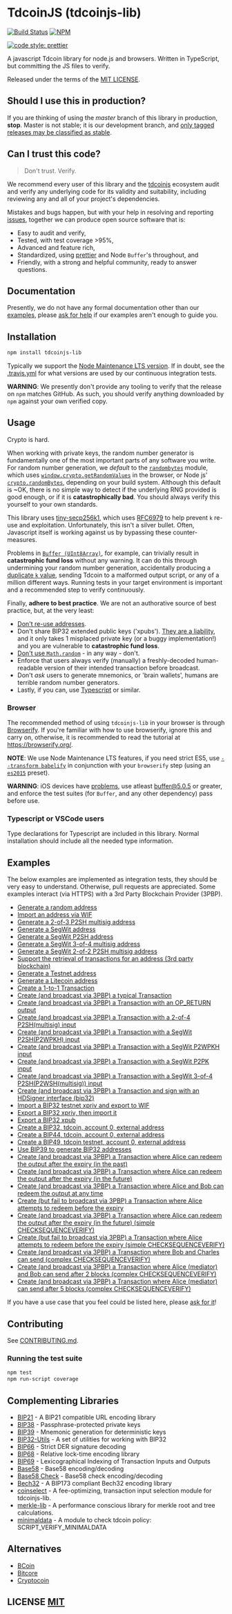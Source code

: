 # TdcoinJS (tdcoinjs-lib)
[![Build Status](https://travis-ci.org/tdcoinjs/tdcoinjs-lib.png?branch=master)](https://travis-ci.org/tdcoinjs/tdcoinjs-lib)
[![NPM](https://img.shields.io/npm/v/tdcoinjs-lib.svg)](https://www.npmjs.org/package/tdcoinjs-lib)

[![code style: prettier](https://img.shields.io/badge/code_style-prettier-ff69b4.svg?style=flat-square)](https://github.com/prettier/prettier)

A javascript Tdcoin library for node.js and browsers. Written in TypeScript, but committing the JS files to verify.

Released under the terms of the [MIT LICENSE](LICENSE).

## Should I use this in production?
If you are thinking of using the *master* branch of this library in production, **stop**.
Master is not stable; it is our development branch, and [only tagged releases may be classified as stable](https://github.com/tdcoinjs/tdcoinjs-lib/tags).


## Can I trust this code?
> Don't trust. Verify.

We recommend every user of this library and the [tdcoinjs](https://github.com/tdcoinjs) ecosystem audit and verify any underlying code for its validity and suitability,  including reviewing any and all of your project's dependencies.

Mistakes and bugs happen, but with your help in resolving and reporting [issues](https://github.com/tdcoinjs/tdcoinjs-lib/issues), together we can produce open source software that is:

- Easy to audit and verify,
- Tested, with test coverage >95%,
- Advanced and feature rich,
- Standardized, using [prettier](https://github.com/prettier/prettier) and Node `Buffer`'s throughout, and
- Friendly, with a strong and helpful community, ready to answer questions.


## Documentation
Presently,  we do not have any formal documentation other than our [examples](#examples), please [ask for help](https://github.com/tdcoinjs/tdcoinjs-lib/issues/new) if our examples aren't enough to guide you.


## Installation
``` bash
npm install tdcoinjs-lib
```

Typically we support the [Node Maintenance LTS version](https://github.com/nodejs/Release).
If in doubt, see the [.travis.yml](.travis.yml) for what versions are used by our continuous integration tests.

**WARNING**: We presently don't provide any tooling to verify that the release on `npm` matches GitHub.  As such, you should verify anything downloaded by `npm` against your own verified copy.


## Usage
Crypto is hard.

When working with private keys, the random number generator is fundamentally one of the most important parts of any software you write.
For random number generation, we *default* to the [`randombytes`](https://github.com/crypto-browserify/randombytes) module, which uses [`window.crypto.getRandomValues`](https://developer.mozilla.org/en-US/docs/Web/API/window.crypto.getRandomValues) in the browser, or Node js' [`crypto.randomBytes`](https://nodejs.org/api/crypto.html#crypto_crypto_randombytes_size_callback), depending on your build system.
Although this default is ~OK, there is no simple way to detect if the underlying RNG provided is good enough, or if it is **catastrophically bad**.
You should always verify this yourself to your own standards.

This library uses [tiny-secp256k1](https://github.com/tdcoinjs/tiny-secp256k1), which uses [RFC6979](https://tools.ietf.org/html/rfc6979) to help prevent `k` re-use and exploitation.
Unfortunately, this isn't a silver bullet.
Often, Javascript itself is working against us by bypassing these counter-measures.

Problems in [`Buffer (UInt8Array)`](https://github.com/feross/buffer), for example, can trivially result in **catastrophic fund loss** without any warning.
It can do this through undermining your random number generation, accidentally producing a [duplicate `k` value](https://www.nilsschneider.net/2013/01/28/recovering-tdcoin-private-keys.html), sending Tdcoin to a malformed output script, or any of a million different ways.
Running tests in your target environment is important and a recommended step to verify continuously.

Finally, **adhere to best practice**.
We are not an authorative source of best practice, but, at the very least:

* [Don't re-use addresses](https://en.tdcoin.it/wiki/Address_reuse).
* Don't share BIP32 extended public keys ('xpubs'). [They are a liability](https://tdcoin.stackexchange.com/questions/56916/derivation-of-parent-private-key-from-non-hardened-child), and it only takes 1 misplaced private key (or a buggy implementation!) and you are vulnerable to **catastrophic fund loss**.
* [Don't use `Math.random`](https://security.stackexchange.com/questions/181580/why-is-math-random-not-designed-to-be-cryptographically-secure) - in any way - don't.
* Enforce that users always verify (manually) a freshly-decoded human-readable version of their intended transaction before broadcast.
* Don't *ask* users to generate mnemonics, or 'brain wallets',  humans are terrible random number generators.
* Lastly, if you can, use [Typescript](https://www.typescriptlang.org/) or similar.


### Browser
The recommended method of using `tdcoinjs-lib` in your browser is through [Browserify](https://github.com/substack/node-browserify).
If you're familiar with how to use browserify, ignore this and carry on, otherwise, it is recommended to read the tutorial at https://browserify.org/.

**NOTE**: We use Node Maintenance LTS features, if you need strict ES5, use [`--transform babelify`](https://github.com/babel/babelify) in conjunction with your `browserify` step (using an [`es2015`](https://babeljs.io/docs/plugins/preset-es2015/) preset).

**WARNING**: iOS devices have [problems](https://github.com/feross/buffer/issues/136), use atleast [buffer@5.0.5](https://github.com/feross/buffer/pull/155) or greater,  and enforce the test suites (for `Buffer`, and any other dependency) pass before use.

### Typescript or VSCode users
Type declarations for Typescript are included in this library. Normal installation should include all the needed type information.

## Examples
The below examples are implemented as integration tests, they should be very easy to understand.
Otherwise, pull requests are appreciated.
Some examples interact (via HTTPS) with a 3rd Party Blockchain Provider (3PBP).

- [Generate a random address](https://github.com/tdcoinjs/tdcoinjs-lib/blob/master/test/integration/addresses.spec.ts)
- [Import an address via WIF](https://github.com/tdcoinjs/tdcoinjs-lib/blob/master/test/integration/addresses.spec.ts)
- [Generate a 2-of-3 P2SH multisig address](https://github.com/tdcoinjs/tdcoinjs-lib/blob/master/test/integration/addresses.spec.ts)
- [Generate a SegWit address](https://github.com/tdcoinjs/tdcoinjs-lib/blob/master/test/integration/addresses.spec.ts)
- [Generate a SegWit P2SH address](https://github.com/tdcoinjs/tdcoinjs-lib/blob/master/test/integration/addresses.spec.ts)
- [Generate a SegWit 3-of-4 multisig address](https://github.com/tdcoinjs/tdcoinjs-lib/blob/master/test/integration/addresses.spec.ts)
- [Generate a SegWit 2-of-2 P2SH multisig address](https://github.com/tdcoinjs/tdcoinjs-lib/blob/master/test/integration/addresses.spec.ts)
- [Support the retrieval of transactions for an address (3rd party blockchain)](https://github.com/tdcoinjs/tdcoinjs-lib/blob/master/test/integration/addresses.spec.ts)
- [Generate a Testnet address](https://github.com/tdcoinjs/tdcoinjs-lib/blob/master/test/integration/addresses.spec.ts)
- [Generate a Litecoin address](https://github.com/tdcoinjs/tdcoinjs-lib/blob/master/test/integration/addresses.spec.ts)
- [Create a 1-to-1 Transaction](https://github.com/tdcoinjs/tdcoinjs-lib/blob/master/test/integration/transactions.spec.ts)
- [Create (and broadcast via 3PBP) a typical Transaction](https://github.com/tdcoinjs/tdcoinjs-lib/blob/master/test/integration/transactions.spec.ts)
- [Create (and broadcast via 3PBP) a Transaction with an OP\_RETURN output](https://github.com/tdcoinjs/tdcoinjs-lib/blob/master/test/integration/transactions.spec.ts)
- [Create (and broadcast via 3PBP) a Transaction with a 2-of-4 P2SH(multisig) input](https://github.com/tdcoinjs/tdcoinjs-lib/blob/master/test/integration/transactions.spec.ts)
- [Create (and broadcast via 3PBP) a Transaction with a SegWit P2SH(P2WPKH) input](https://github.com/tdcoinjs/tdcoinjs-lib/blob/master/test/integration/transactions.spec.ts)
- [Create (and broadcast via 3PBP) a Transaction with a SegWit P2WPKH input](https://github.com/tdcoinjs/tdcoinjs-lib/blob/master/test/integration/transactions.spec.ts)
- [Create (and broadcast via 3PBP) a Transaction with a SegWit P2PK input](https://github.com/tdcoinjs/tdcoinjs-lib/blob/master/test/integration/transactions.spec.ts)
- [Create (and broadcast via 3PBP) a Transaction with a SegWit 3-of-4 P2SH(P2WSH(multisig)) input](https://github.com/tdcoinjs/tdcoinjs-lib/blob/master/test/integration/transactions.spec.ts)
- [Create (and broadcast via 3PBP) a Transaction and sign with an HDSigner interface (bip32)](https://github.com/tdcoinjs/tdcoinjs-lib/blob/master/test/integration/transactions.spec.ts)
- [Import a BIP32 testnet xpriv and export to WIF](https://github.com/tdcoinjs/tdcoinjs-lib/blob/master/test/integration/bip32.spec.ts)
- [Export a BIP32 xpriv, then import it](https://github.com/tdcoinjs/tdcoinjs-lib/blob/master/test/integration/bip32.spec.ts)
- [Export a BIP32 xpub](https://github.com/tdcoinjs/tdcoinjs-lib/blob/master/test/integration/bip32.spec.ts)
- [Create a BIP32, tdcoin, account 0, external address](https://github.com/tdcoinjs/tdcoinjs-lib/blob/master/test/integration/bip32.spec.ts)
- [Create a BIP44, tdcoin, account 0, external address](https://github.com/tdcoinjs/tdcoinjs-lib/blob/master/test/integration/bip32.spec.ts)
- [Create a BIP49, tdcoin testnet, account 0, external address](https://github.com/tdcoinjs/tdcoinjs-lib/blob/master/test/integration/bip32.spec.ts)
- [Use BIP39 to generate BIP32 addresses](https://github.com/tdcoinjs/tdcoinjs-lib/blob/master/test/integration/bip32.spec.ts)
- [Create (and broadcast via 3PBP) a Transaction where Alice can redeem the output after the expiry (in the past)](https://github.com/tdcoinjs/tdcoinjs-lib/blob/master/test/integration/cltv.spec.ts)
- [Create (and broadcast via 3PBP) a Transaction where Alice can redeem the output after the expiry (in the future)](https://github.com/tdcoinjs/tdcoinjs-lib/blob/master/test/integration/cltv.spec.ts)
- [Create (and broadcast via 3PBP) a Transaction where Alice and Bob can redeem the output at any time](https://github.com/tdcoinjs/tdcoinjs-lib/blob/master/test/integration/cltv.spec.ts)
- [Create (but fail to broadcast via 3PBP) a Transaction where Alice attempts to redeem before the expiry](https://github.com/tdcoinjs/tdcoinjs-lib/blob/master/test/integration/cltv.spec.ts)
- [Create (and broadcast via 3PBP) a Transaction where Alice can redeem the output after the expiry (in the future) (simple CHECKSEQUENCEVERIFY)](https://github.com/tdcoinjs/tdcoinjs-lib/blob/master/test/integration/csv.spec.ts)
- [Create (but fail to broadcast via 3PBP) a Transaction where Alice attempts to redeem before the expiry (simple CHECKSEQUENCEVERIFY)](https://github.com/tdcoinjs/tdcoinjs-lib/blob/master/test/integration/csv.spec.ts)
- [Create (and broadcast via 3PBP) a Transaction where Bob and Charles can send (complex CHECKSEQUENCEVERIFY)](https://github.com/tdcoinjs/tdcoinjs-lib/blob/master/test/integration/csv.spec.ts)
- [Create (and broadcast via 3PBP) a Transaction where Alice (mediator) and Bob can send after 2 blocks (complex CHECKSEQUENCEVERIFY)](https://github.com/tdcoinjs/tdcoinjs-lib/blob/master/test/integration/csv.spec.ts)
- [Create (and broadcast via 3PBP) a Transaction where Alice (mediator) can send after 5 blocks (complex CHECKSEQUENCEVERIFY)](https://github.com/tdcoinjs/tdcoinjs-lib/blob/master/test/integration/csv.spec.ts)

If you have a use case that you feel could be listed here, please [ask for it](https://github.com/tdcoinjs/tdcoinjs-lib/issues/new)!


## Contributing
See [CONTRIBUTING.md](CONTRIBUTING.md).


### Running the test suite

``` bash
npm test
npm run-script coverage
```

## Complementing Libraries
- [BIP21](https://github.com/tdcoinjs/bip21) - A BIP21 compatible URL encoding library
- [BIP38](https://github.com/tdcoinjs/bip38) - Passphrase-protected private keys
- [BIP39](https://github.com/tdcoinjs/bip39) - Mnemonic generation for deterministic keys
- [BIP32-Utils](https://github.com/tdcoinjs/bip32-utils) - A set of utilities for working with BIP32
- [BIP66](https://github.com/tdcoinjs/bip66) - Strict DER signature decoding
- [BIP68](https://github.com/tdcoinjs/bip68) - Relative lock-time encoding library
- [BIP69](https://github.com/tdcoinjs/bip69) - Lexicographical Indexing of Transaction Inputs and Outputs
- [Base58](https://github.com/cryptocoinjs/bs58) - Base58 encoding/decoding
- [Base58 Check](https://github.com/tdcoinjs/bs58check) - Base58 check encoding/decoding
- [Bech32](https://github.com/tdcoinjs/bech32) - A BIP173 compliant Bech32 encoding library
- [coinselect](https://github.com/tdcoinjs/coinselect) - A fee-optimizing, transaction input selection module for tdcoinjs-lib.
- [merkle-lib](https://github.com/tdcoinjs/merkle-lib) - A performance conscious library for merkle root and tree calculations.
- [minimaldata](https://github.com/tdcoinjs/minimaldata) - A module to check tdcoin policy: SCRIPT_VERIFY_MINIMALDATA


## Alternatives
- [BCoin](https://github.com/indutny/bcoin)
- [Bitcore](https://github.com/bitpay/bitcore)
- [Cryptocoin](https://github.com/cryptocoinjs/cryptocoin)


## LICENSE [MIT](LICENSE)
